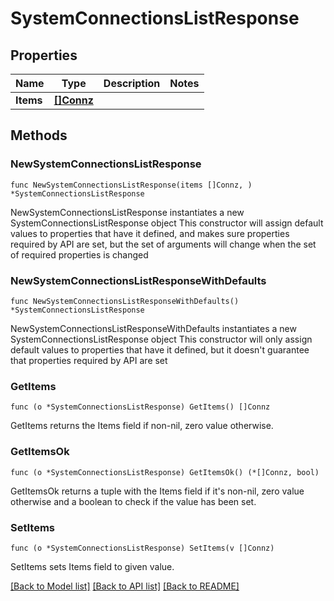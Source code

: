 # SystemConnectionsListResponse

## Properties

Name | Type | Description | Notes
------------ | ------------- | ------------- | -------------
**Items** | [**[]Connz**](Connz.md) |  | 

## Methods

### NewSystemConnectionsListResponse

`func NewSystemConnectionsListResponse(items []Connz, ) *SystemConnectionsListResponse`

NewSystemConnectionsListResponse instantiates a new SystemConnectionsListResponse object
This constructor will assign default values to properties that have it defined,
and makes sure properties required by API are set, but the set of arguments
will change when the set of required properties is changed

### NewSystemConnectionsListResponseWithDefaults

`func NewSystemConnectionsListResponseWithDefaults() *SystemConnectionsListResponse`

NewSystemConnectionsListResponseWithDefaults instantiates a new SystemConnectionsListResponse object
This constructor will only assign default values to properties that have it defined,
but it doesn't guarantee that properties required by API are set

### GetItems

`func (o *SystemConnectionsListResponse) GetItems() []Connz`

GetItems returns the Items field if non-nil, zero value otherwise.

### GetItemsOk

`func (o *SystemConnectionsListResponse) GetItemsOk() (*[]Connz, bool)`

GetItemsOk returns a tuple with the Items field if it's non-nil, zero value otherwise
and a boolean to check if the value has been set.

### SetItems

`func (o *SystemConnectionsListResponse) SetItems(v []Connz)`

SetItems sets Items field to given value.



[[Back to Model list]](../README.md#documentation-for-models) [[Back to API list]](../README.md#documentation-for-api-endpoints) [[Back to README]](../README.md)


